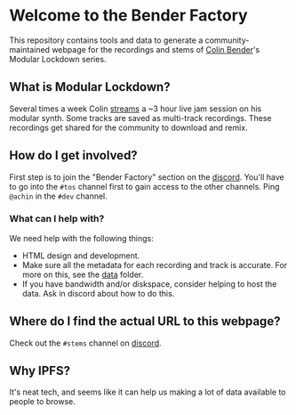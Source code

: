 # Welcome to the Bender Factory

This repository contains tools and data to generate a community-maintained webpage for the
recordings and stems of [Colin Bender](https://colinbenders.com/)'s Modular Lockdown series.

## What is Modular Lockdown?

Several times a week Colin [streams](https://www.twitch.tv/colinbenders) a ~3
hour live jam session on his modular synth.  Some tracks are saved as
multi-track recordings.  These recordings get shared for the community to
download and remix.

## How do I get involved?

First step is to join the "Bender Factory" section on the [discord](https://discord.gg/modularmayhem).  You'll have to go into the `#tos` channel first
to gain access to the other channels.  Ping `@achin` in the `#dev` channel.

### What can I help with?

We need help with the following things:

* HTML design and development.
* Make sure all the metadata for each recording and track is accurate.  For more on this, see the [data](https://gitlab.com/eminence/benderfactory/-/tree/main/data) folder.
* If you have bandwidth and/or diskspace, consider helping to host the data. Ask
  in discord about how to do this.

## Where do I find the actual URL to this webpage?

Check out the `#stems` channel on [discord](https://discord.gg/modularmayhem).

## Why IPFS?

It's neat tech, and seems like it can help us making a lot of data available
to people to browse.




